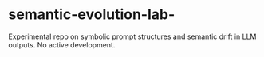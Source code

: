 # semantic-evolution-lab-
Experimental repo on symbolic prompt structures and semantic drift in LLM outputs. No active development.
